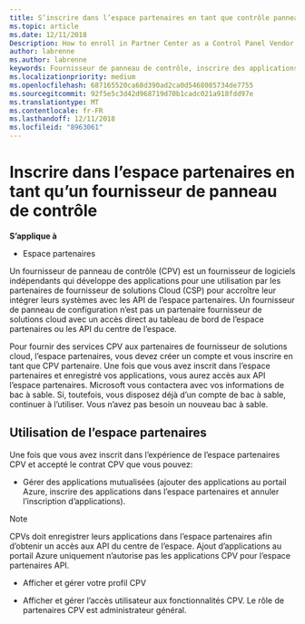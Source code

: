 ```yaml
---
title: S’inscrire dans l’espace partenaires en tant que contrôle panneau fournisseur | L’espace partenaires
ms.topic: article
ms.date: 12/11/2018
Description: How to enroll in Partner Center as a Control Panel Vendor
author: labrenne
ms.author: labrenne
keywords: Fournisseur de panneau de contrôle, inscrire des applications CPV, gérer les applications CPV
ms.localizationpriority: medium
ms.openlocfilehash: 687165520ca68d390ad2ca0d5468085734de7755
ms.sourcegitcommit: 92f5e5c3d42d968719d70b1cadc021a918fdd97e
ms.translationtype: MT
ms.contentlocale: fr-FR
ms.lasthandoff: 12/11/2018
ms.locfileid: "8963061"
---
```

# <a name="enroll-in-partner-center-as-a-control-panel-vendor"></a>Inscrire dans l’espace partenaires en tant qu’un fournisseur de panneau de contrôle

**S’applique à**

- Espace partenaires

Un fournisseur de panneau de contrôle (CPV) est un fournisseur de logiciels indépendants qui développe des applications pour une utilisation par les partenaires de fournisseur de solutions Cloud (CSP) pour accroître leur intégrer leurs systèmes avec les API de l’espace partenaires. Un fournisseur de panneau de configuration n’est pas un partenaire fournisseur de solutions cloud avec un accès direct au tableau de bord de l’espace partenaires ou les API du centre de l’espace.

Pour fournir des services CPV aux partenaires de fournisseur de solutions cloud, l’espace partenaires, vous devez créer un compte et vous inscrire en tant que CPV partenaire. Une fois que vous avez inscrit dans l’espace partenaires et enregistré vos applications, vous aurez accès aux API l’espace partenaires.  Microsoft vous contactera avec vos informations de bac à sable. Si, toutefois, vous disposez déjà d’un compte de bac à sable, continuer à l’utiliser. Vous n’avez pas besoin un nouveau bac à sable. 


## <a name="working-in-partner-center"></a>Utilisation de l’espace partenaires
Une fois que vous avez inscrit dans l’expérience de l’espace partenaires CPV et accepté le contrat CPV que vous pouvez:

- Gérer des applications mutualisées (ajouter des applications au portail Azure, inscrire des applications dans l’espace partenaires et annuler l’inscription d’applications).

>[!Note] 
>CPVs doit enregistrer leurs applications dans l’espace partenaires afin d’obtenir un accès aux API du centre de l’espace. Ajout d’applications au portail Azure uniquement n’autorise pas les applications CPV pour l’espace partenaires API.

- Afficher et gérer votre profil CPV 

- Afficher et gérer l’accès utilisateur aux fonctionnalités CPV. Le rôle de partenaires CPV est administrateur général.


